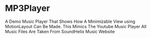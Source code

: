 # MP3Player
A Demo Music Player That Shows How A Minimizable View using MotionLayout Can Be Made.
This Mimics The Youtube Music Player
All Music Files Are Taken From SoundHelix Music Website
